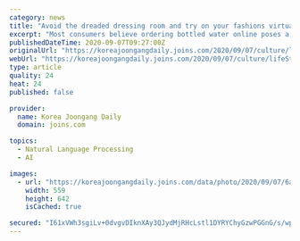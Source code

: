 ```yaml
---
category: news
title: "Avoid the dreaded dressing room and try on your fashions virtually"
excerpt: "Most consumers believe ordering bottled water online poses a much smaller risk than ordering a pair of pants that may or may not fit. But the advancement in artificial intelligence (AI), augmented reality (AR) and big data technologies is"
publishedDateTime: 2020-09-07T09:27:00Z
originalUrl: "https://koreajoongangdaily.joins.com/2020/09/07/culture/lifeStyle/Lolo-Looks-Lologem-Perfitt/20200907173400368.html"
webUrl: "https://koreajoongangdaily.joins.com/2020/09/07/culture/lifeStyle/Lolo-Looks-Lologem-Perfitt/20200907173400368.html"
type: article
quality: 24
heat: 24
published: false

provider:
  name: Korea Joongang Daily
  domain: joins.com

topics:
  - Natural Language Processing
  - AI

images:
  - url: "https://koreajoongangdaily.joins.com/data/photo/2020/09/07/6ab74b69-682a-4b09-8662-fed20a97f9c1.jpg"
    width: 559
    height: 642
    isCached: true

secured: "I61xVWh3sgiLv+0dvgvDIknXAy3QJydMjRHcLstl1DYRYChyGzwPGGnG/s/wpCaJigxY+5D/gtO8HCjiZfEnwGi67KpGujr+8hcmo2iEKQ2b16wM0dVOciwAHB7rXZzpgfFWesLmCSiUrzpuhYmYgC8pBwU1Xjd3g9Sc2IjO+Yd0tbc1R3JgqOxi8t1ZYUjcMneUHo8pbu5bG4ZhhpfqUE4JfQ+40777EOfISe89cJRkhOM7zOtSkL3lh/MSMQ2W0pnfj42ilwqkWYgtDC2ThRE0ZbrZuKd1Ghx8Oh/1VLmE5/lD4ypuN56DwPk4QTMK9uyeay92CQgXR/ztXj2bog6zCMa2PpOg7IuTEz4poGI=;tphy9uCVQ8e/8CEhfqnQ8Q=="
---
```


